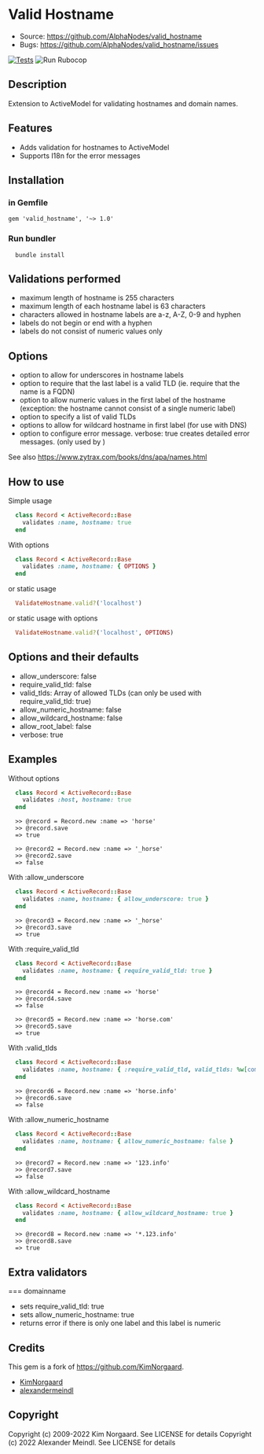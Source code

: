# Valid Hostname

* Source: <https://github.com/AlphaNodes/valid_hostname>
* Bugs:   <https://github.com/AlphaNodes/valid_hostname/issues>

[![Tests](https://github.com/AlphaNodes/valid_hostname/workflows/Tests/badge.svg)](https://github.com/AlphaNodes/valid_hostname/actions?query=workflow%3A"Run+Tests) ![Run Rubocop](https://github.com/AlphaNodes/valid_hostname/workflows/Run%20Rubocop/badge.svg)

## Description

Extension to ActiveModel for validating hostnames and domain names.

## Features

* Adds validation for hostnames to ActiveModel
* Supports I18n for the error messages

## Installation

### in Gemfile

```Gemfile
gem 'valid_hostname', '~> 1.0'
```

### Run bundler

```shell
  bundle install
```

## Validations performed

* maximum length of hostname is 255 characters
* maximum length of each hostname label is 63 characters
* characters allowed in hostname labels are a-z, A-Z, 0-9 and hyphen
* labels do not begin or end with a hyphen
* labels do not consist of numeric values only

## Options

* option to allow for underscores in hostname labels
* option to require that the last label is a valid TLD (ie. require that the name is a FQDN)
* option to allow numeric values in the first label of the hostname (exception: the hostname cannot consist of a single numeric label)
* option to specify a list of valid TLDs
* options to allow for wildcard hostname in first label (for use with DNS)
* option to configure error message. verbose: true creates detailed error messages. (only used by )

See also <https://www.zytrax.com/books/dns/apa/names.html>

## How to use

Simple usage

```ruby
  class Record < ActiveRecord::Base
    validates :name, hostname: true
  end
```

With options

```ruby
  class Record < ActiveRecord::Base
    validates :name, hostname: { OPTIONS }
  end
```

or static usage

```ruby
  ValidateHostname.valid?('localhost')
```

or static usage with options

```ruby
  ValidateHostname.valid?('localhost', OPTIONS)
```

## Options and their defaults

* allow_underscore: false
* require_valid_tld: false
* valid_tlds: Array of allowed TLDs (can only be used with require_valid_tld: true)
* allow_numeric_hostname: false
* allow_wildcard_hostname: false
* allow_root_label: false
* verbose: true

## Examples

Without options

```ruby
  class Record < ActiveRecord::Base
    validates :host, hostname: true
  end
```

```result
  >> @record = Record.new :name => 'horse'
  >> @record.save
  => true
```

```result
  >> @record2 = Record.new :name => '_horse'
  >> @record2.save
  => false
```

With :allow_underscore

```ruby
  class Record < ActiveRecord::Base
    validates :name, hostname: { allow_underscore: true }
  end
```

```result
  >> @record3 = Record.new :name => '_horse'
  >> @record3.save
  => true
```

With :require_valid_tld

```ruby
  class Record < ActiveRecord::Base
    validates :name, hostname: { require_valid_tld: true }
  end
```

```result
  >> @record4 = Record.new :name => 'horse'
  >> @record4.save
  => false
```

```result
  >> @record5 = Record.new :name => 'horse.com'
  >> @record5.save
  => true
```

With :valid_tlds

```ruby
  class Record < ActiveRecord::Base
    validates :name, hostname: { :require_valid_tld, valid_tlds: %w[com org net] }
  end
```

```result
  >> @record6 = Record.new :name => 'horse.info'
  >> @record6.save
  => false
```

With :allow_numeric_hostname

```ruby
  class Record < ActiveRecord::Base
    validates :name, hostname: { allow_numeric_hostname: false }
  end
```

```result
  >> @record7 = Record.new :name => '123.info'
  >> @record7.save
  => false
```

With :allow_wildcard_hostname

```ruby
  class Record < ActiveRecord::Base
    validates :name, hostname: { allow_wildcard_hostname: true }
  end
```

```result
  >> @record8 = Record.new :name => '*.123.info'
  >> @record8.save
  => true
```

## Extra validators

=== domainname

* sets require_valid_tld: true
* sets allow_numeric_hostname: true
* returns error if there is only one label and this label is numeric

## Credits

This gem is a fork of <https://github.com/KimNorgaard>.

* [KimNorgaard](https://github.com/KimNorgaard)
* [alexandermeindl](https://github.com/alexandermeindl/awesome-redmine)

## Copyright

Copyright (c) 2009-2022 Kim Norgaard. See LICENSE for details
Copyright (c) 2022 Alexander Meindl. See LICENSE for details

